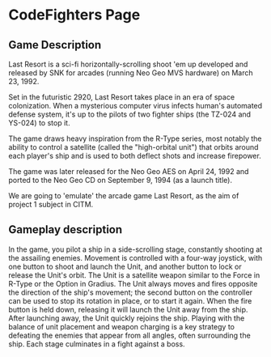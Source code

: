 # CodeFighters Page

## Game Description

Last Resort is a sci-fi horizontally-scrolling shoot 'em up developed and released by SNK for arcades (running Neo Geo MVS hardware) on March 23, 1992.

Set in the futuristic 2920, Last Resort takes place in an era of space colonization. When a mysterious computer virus infects human's automated defense system, it's up to the pilots of two fighter ships (the TZ-024 and YS-024) to stop it.

The game draws heavy inspiration from the R-Type series, most notably the ability to control a satellite (called the "high-orbital unit") that orbits around each player's ship and is used to both deflect shots and increase firepower.

The game was later released for the Neo Geo AES on April 24, 1992 and ported to the Neo Geo CD on September 9, 1994 (as a launch title).




We are going to 'emulate' the arcade game Last Resort, as the aim of project 1 subject in CITM.

## Gameplay description

In the game, you pilot a ship in a side-scrolling stage, constantly shooting at the assailing enemies. Movement is controlled with a four-way joystick, with one button to shoot and launch the Unit, and another button to lock or release the Unit's orbit. The Unit is a satellite weapon similar to the Force in R-Type or the Option in Gradius. The Unit always moves and fires opposite the direction of the ship's movement; the second button on the controller can be used to stop its rotation in place, or to start it again. When the fire button is held down, releasing it will launch the Unit away from the ship. After launching away, the Unit quickly rejoins the ship. Playing with the balance of unit placement and weapon charging is a key strategy to defeating the enemies that appear from all angles, often surrounding the ship. Each stage culminates in a fight against a boss.
